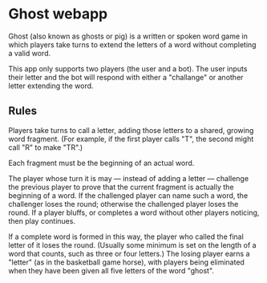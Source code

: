 # Ghost webapp

Ghost (also known as ghosts or pig) is a written or spoken word game in which players take turns to extend the letters of a word without completing a valid word.

This app only supports two players (the user and a bot). The user inputs their letter and the bot will respond with either a "challange" or another letter extending the word.

## Rules

Players take turns to call a letter, adding those letters to a shared, growing word fragment. (For example, if the first player calls "T", the second might call "R" to make "TR".)

Each fragment must be the beginning of an actual word.

The player whose turn it is may — instead of adding a letter — challenge the previous player to prove that the current fragment is actually the beginning of a word. If the challenged player can name such a word, the challenger loses the round; otherwise the challenged player loses the round. If a player bluffs, or completes a word without other players noticing, then play continues.

If a complete word is formed in this way, the player who called the final letter of it loses the round. (Usually some minimum is set on the length of a word that counts, such as three or four letters.) The losing player earns a "letter" (as in the basketball game horse), with players being eliminated when they have been given all five letters of the word "ghost".
